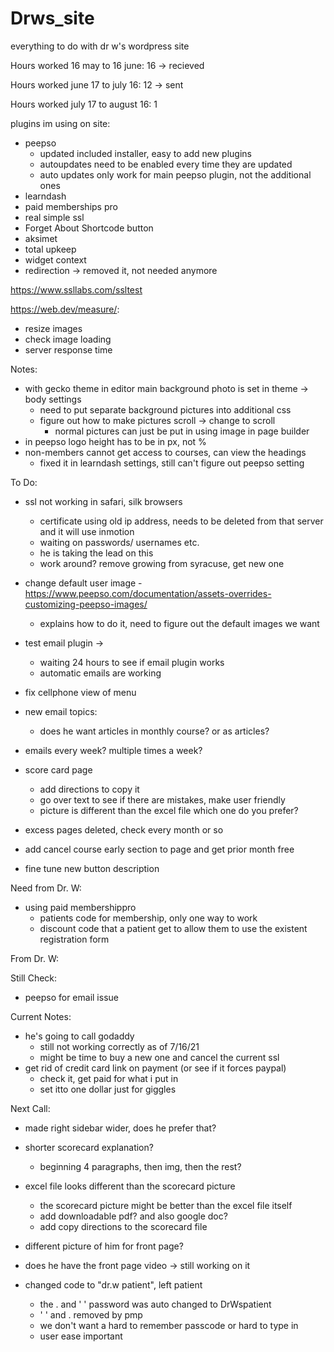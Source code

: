 # Drws_site
everything to do with dr w's wordpress site

 Hours worked 16 may to 16 june: 16 ->  recieved
 
 Hours worked  june 17 to july 16: 12 -> sent
 
 Hours worked july 17 to august 16: 1
 
plugins im using on site:

- peepso
	- updated included installer, easy to add new plugins
	- autoupdates need to be enabled every time they are updated
	- auto updates only work for main peepso plugin, not the additional ones
- learndash 
- paid memberships pro
- real simple ssl 
- Forget About Shortcode button 
- aksimet
- total upkeep
- widget context 
- redirection -> removed it, not needed anymore

https://www.ssllabs.com/ssltest

https://web.dev/measure/:
- resize images
- check image loading
- server response time

Notes:

- with gecko theme in editor main background photo is set in theme -> body settings
	- need to put separate background pictures into additional css
	- figure out how to make pictures scroll -> change to scroll
		- normal pictures can just be put in using image in page builder
- in peepso logo height has to be in px, not %
- non-members cannot get access to courses, can view the headings 
 	- fixed it in learndash settings, still can't figure out peepso setting

To Do:

- ssl not working in safari, silk browsers
	- certificate using old ip address, needs to be deleted from that server and it will use inmotion 
	- waiting on passwords/ usernames etc. 
	- he is taking the lead on this
	- work around? remove growing from syracuse, get new one
- change default user image
	-https://www.peepso.com/documentation/assets-overrides-customizing-peepso-images/ 
	- explains how to do it, need to figure out the default images we want
- test email plugin -> 
	- waiting 24 hours to see if email plugin works 
	- automatic emails are working
- fix cellphone view of menu
-  new email topics:
	- does he want articles in monthly course? or as articles? 
- emails every week? multiple times a week?
- score card page
	- add directions to copy it
	- go over text to see if there are mistakes, make user friendly
	- picture is different than the excel file which one do you prefer?
- excess pages deleted, check every month or so

- add cancel course early section to page and get prior month free
- fine tune new button description


Need from Dr. W:

- using paid membershippro 
	- patients code for membership, only one way to work
	-  discount code that a patient get to allow them to use the existent registration form


From Dr. W:

Still Check:

-  peepso  for email issue



Current Notes:

- he's going to call godaddy
	- still not working correctly as of 7/16/21
	- might be time to buy a new one and cancel the current ssl
- get rid of credit card link on payment (or see if it forces paypal)
	- check it, get paid for what i put in
	- set itto one dollar just for giggles
	
Next Call:

- made right sidebar wider, does he prefer that?
- shorter scorecard explanation?
	- beginning 4 paragraphs, then img, then the rest?
- excel file looks different than the scorecard picture
	- the scorecard picture might be better than the excel file itself
	- add downloadable pdf? and also google doc?
	- add copy directions to the scorecard file
- different picture of him for front page?
- does he have the front page video -> still working on it

- changed code to "dr.w patient", left patient
	- the . and ' ' password was auto changed to DrWspatient
	- ' ' and . removed by pmp
	-  we don't want a hard to remember passcode or hard to type in
	-  user ease important
